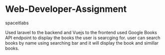 # Web-Developer-Assignment
spaceitlabs

Used laravel to the backend and Vuejs to the frontend
used Google Books API endpoint to display the books the user is searcging for.
user can search books by name using searching bar and it will display the book and simillar books.
